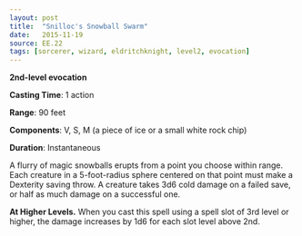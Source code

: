 ```yaml
---
layout: post
title:  "Snilloc's Snowball Swarm"
date:   2015-11-19
source: EE.22
tags: [sorcerer, wizard, eldritchknight, level2, evocation]
---
```


**2nd-level evocation**

**Casting Time**: 1 action

**Range**: 90 feet

**Components**: V, S, M (a piece of ice or a small white rock chip)

**Duration**: Instantaneous

A flurry of magic snowballs erupts from a point you choose within range. Each creature in a 5-foot-radius sphere centered on that point must make a Dexterity saving throw. A creature takes 3d6 cold damage on a failed save, or half as much damage on a successful one.

**At Higher Levels.** When you cast this spell using a spell slot of 3rd level or higher, the damage increases by 1d6 for each slot level above 2nd.
